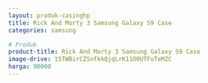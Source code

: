 ```yaml
---
layout: produk-casinghp
title: Rick And Morty 3 Samsung Galaxy S9 Case
categories: samsung

# Produk
product-title: Rick And Morty 3 Samsung Galaxy S9 Case
image-drive: 15TWBirCZSnfkkQjqLrK11O0UTFuTeMZC
harga: 90000
---
```

